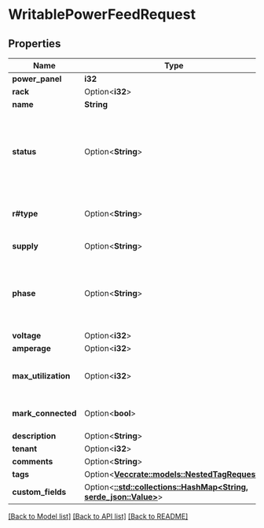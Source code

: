 # WritablePowerFeedRequest

## Properties

Name | Type | Description | Notes
------------ | ------------- | ------------- | -------------
**power_panel** | **i32** |  | 
**rack** | Option<**i32**> |  | [optional]
**name** | **String** |  | 
**status** | Option<**String**> | * `offline` - Offline * `active` - Active * `planned` - Planned * `failed` - Failed | [optional]
**r#type** | Option<**String**> | * `primary` - Primary * `redundant` - Redundant | [optional]
**supply** | Option<**String**> | * `ac` - AC * `dc` - DC | [optional]
**phase** | Option<**String**> | * `single-phase` - Single phase * `three-phase` - Three-phase | [optional]
**voltage** | Option<**i32**> |  | [optional]
**amperage** | Option<**i32**> |  | [optional]
**max_utilization** | Option<**i32**> | Maximum permissible draw (percentage) | [optional]
**mark_connected** | Option<**bool**> | Treat as if a cable is connected | [optional]
**description** | Option<**String**> |  | [optional]
**tenant** | Option<**i32**> |  | [optional]
**comments** | Option<**String**> |  | [optional]
**tags** | Option<[**Vec<crate::models::NestedTagRequest>**](NestedTagRequest.md)> |  | [optional]
**custom_fields** | Option<[**::std::collections::HashMap<String, serde_json::Value>**](serde_json::Value.md)> |  | [optional]

[[Back to Model list]](../README.md#documentation-for-models) [[Back to API list]](../README.md#documentation-for-api-endpoints) [[Back to README]](../README.md)


